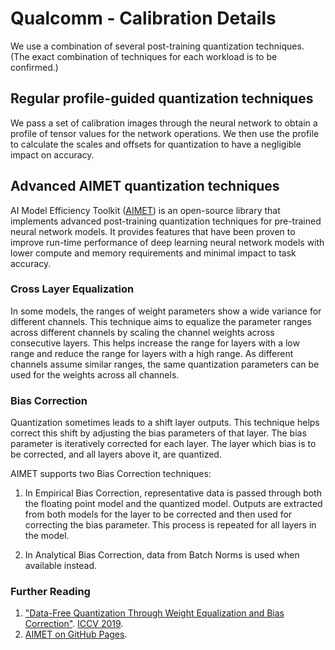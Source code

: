 # Qualcomm - Calibration Details

We use a combination of several post-training quantization techniques.
(The exact combination of techniques for each workload is to be confirmed.)

## Regular profile-guided quantization techniques

We pass a set of calibration images through the neural network to obtain a
profile of tensor values for the network operations.  We then use the profile
to calculate the scales and offsets for quantization to have a negligible
impact on accuracy.

## Advanced AIMET quantization techniques

AI Model Efficiency Toolkit
([AIMET](https://github.com/quic/aimet/blob/develop/README.md)) is an
open-source library that implements advanced post-training quantization techniques for
pre-trained neural network models. It provides features that have been proven to
improve run-time performance of deep learning neural network models with lower
compute and memory requirements and minimal impact to task accuracy.

### Cross Layer Equalization

In some models, the ranges of weight parameters show a wide variance for
different channels. This technique aims to equalize the parameter ranges across
different channels by scaling the channel weights across consecutive layers.
This helps increase the range for layers with a low range and reduce the range
for layers with a high range. As different channels assume similar ranges, the
same quantization parameters can be used for the weights across all channels.

### Bias Correction

Quantization sometimes leads to a shift layer outputs. This technique helps
correct this shift by adjusting the bias parameters of that layer. The bias
parameter is iteratively corrected for each layer. The layer which bias is to
be corrected, and all layers above it, are quantized.

AIMET supports two Bias Correction techniques:

1. In Empirical Bias Correction, representative data is passed through both the
   floating point model and the quantized model. Outputs are extracted from
both models for the layer to be corrected and then used for correcting the bias
parameter. This process is repeated for all layers in the model.

2. In Analytical Bias Correction, data from Batch Norms is used when available
   instead.

### Further Reading

1. ["Data-Free Quantization Through Weight Equalization and Bias Correction"](https://iccv2019.thecvf.com/). [ICCV 2019](https://iccv2019.thecvf.com/).
2. [AIMET on GitHub Pages](https://quic.github.io/aimet-pages/index.html).
